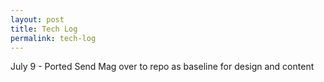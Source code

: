 ```yaml
---
layout: post
title: Tech Log
permalink: tech-log
---
```


July 9 - Ported Send Mag over to repo as baseline for design and content
